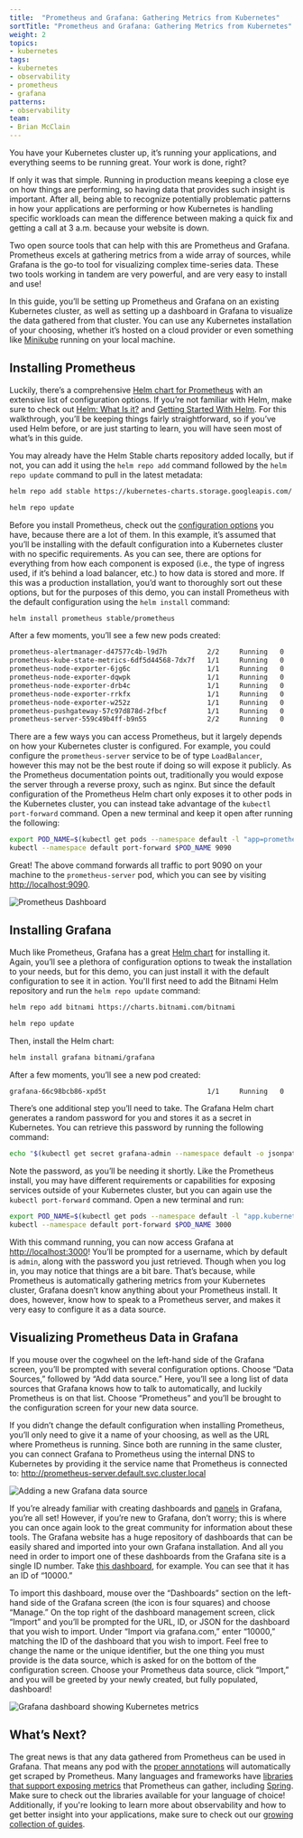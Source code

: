 ```yaml
---
title:  "Prometheus and Grafana: Gathering Metrics from Kubernetes"
sortTitle: "Prometheus and Grafana: Gathering Metrics from Kubernetes"
weight: 2
topics:
- kubernetes
tags:
- kubernetes
- observability
- prometheus
- grafana
patterns:
- observability
team:
- Brian McClain
---
```


You have your Kubernetes cluster up, it’s running your applications, and everything seems to be running great. Your work is done, right?

If only it was that simple. Running in production means keeping a close eye on how things are performing, so having data that provides such insight is important. After all, being able to recognize potentially problematic patterns in how your applications are performing or how Kubernetes is handling specific workloads can mean the difference between making a quick fix and getting a call at 3 a.m. because your website is down.

Two open source tools that can help with this are Prometheus and Grafana. Prometheus excels at gathering metrics from a wide array of sources, while Grafana is the go-to tool for visualizing complex time-series data. These two tools working in tandem are very powerful, and are very easy to install and use!

In this guide, you’ll be setting up Prometheus and Grafana on an existing Kubernetes cluster, as well as setting up a dashboard in Grafana to visualize the data gathered from that cluster. You can use any Kubernetes installation of your choosing, whether it’s hosted on a cloud provider or even something like [Minikube](https://minikube.sigs.k8s.io/docs/) running on your local machine.

## Installing Prometheus

Luckily, there’s a comprehensive [Helm chart for Prometheus](https://github.com/helm/charts/tree/master/stable/prometheus) with an extensive list of configuration options. If you’re not familiar with Helm, make sure to check out [Helm: What Is it?](/guides/kubernetes/helm-what-is/) and [Getting Started With Helm](/guides/kubernetes/helm-gs/). For this walkthrough, you’ll be keeping things fairly straightforward, so if you’ve used Helm before, or are just starting to learn, you will have seen most of what’s in this guide.

You may already have the Helm Stable charts repository added locally, but if not, you can add it using the `helm repo add` command followed by the `helm repo update` command to pull in the latest metadata:

```bash
helm repo add stable https://kubernetes-charts.storage.googleapis.com/
```

```bash
helm repo update
```

Before you install Prometheus, check out the [configuration options](https://github.com/helm/charts/tree/master/stable/prometheus#configuration) you have, because there are a lot of them. In this example, it’s assumed that you’ll be installing with the default configuration into a Kubernetes cluster with no specific requirements. As you can see, there are options for everything from how each component is exposed (i.e., the type of ingress used, if it’s behind a load balancer, etc.) to how data is stored and more. If this was a production installation, you’d want to thoroughly sort out these options, but for the purposes of this demo, you can install Prometheus with the default configuration using the `helm install` command:

```bash
helm install prometheus stable/prometheus
```

After a few moments, you’ll see a few new pods created:

```bash
prometheus-alertmanager-d47577c4b-l9d7h          2/2     Running   0          2d21h
prometheus-kube-state-metrics-6df5d44568-7dx7f   1/1     Running   0          2d21h
prometheus-node-exporter-6jg6c                   1/1     Running   0          2d21h
prometheus-node-exporter-dqwpk                   1/1     Running   0          2d21h
prometheus-node-exporter-drb4c                   1/1     Running   0          2d21h
prometheus-node-exporter-rrkfx                   1/1     Running   0          2d21h
prometheus-node-exporter-w252z                   1/1     Running   0          2d21h
prometheus-pushgateway-57c97d878d-2fbcf          1/1     Running   0          2d21h
prometheus-server-559c49b4ff-b9n55               2/2     Running   0          2d21h
```

There are a few ways you can access Prometheus, but it largely depends on how your Kubernetes cluster is configured. For example, you could configure the `prometheus-server` service to be of type `LoadBalancer`, however this may not be the best route if doing so will expose it publicly. As the Prometheus documentation points out, traditionally you would expose the server through a reverse proxy, such as nginx. But since the default configuration of the Prometheus Helm chart only exposes it to other pods in the Kubernetes cluster, you can instead take advantage of the `kubectl port-forward` command. Open a new terminal and keep it open after running the following:

```bash
export POD_NAME=$(kubectl get pods --namespace default -l "app=prometheus,component=server" -o jsonpath="{.items[0].metadata.name}")
kubectl --namespace default port-forward $POD_NAME 9090
```

Great! The above command forwards all traffic to port 9090 on your machine to the `prometheus-server` pod, which you can see by visiting [http://localhost:9090](http://localhost:9090).

![Prometheus Dashboard](/images/guides/kubernetes/prometheus-grafana/prometheus-001.png)

## Installing Grafana

Much like Prometheus, Grafana has a great [Helm chart](https://hub.helm.sh/charts/bitnami/grafana) for installing it. Again, you’ll see a plethora of configuration options to tweak the installation to your needs, but for this demo, you can just install it with the default configuration to see it in action. You'll first need to add the Bitnami Helm repository and run the `helm repo update` command:

```bash
helm repo add bitnami https://charts.bitnami.com/bitnami
```

```bash
helm repo update
```

Then, install the Helm chart:

```bash
helm install grafana bitnami/grafana
```

After a few moments, you’ll see a new pod created:

```bash
grafana-66c98bcb86-xpd5t                         1/1     Running   0          2d23h
```

There’s one additional step you’ll need to take. The Grafana Helm chart generates a random password for you and stores it as a secret in Kubernetes. You can retrieve this password by running the following command:

```bash
echo "$(kubectl get secret grafana-admin --namespace default -o jsonpath="{.data.GF_SECURITY_ADMIN_PASSWORD}" | base64 --decode)"
```

Note the password, as you’ll be needing it shortly. Like the Prometheus install, you may have different requirements or capabilities for exposing services outside of your Kubernetes cluster, but you can again use the `kubectl port-forward` command. Open a new terminal and run:

```bash
export POD_NAME=$(kubectl get pods --namespace default -l "app.kubernetes.io/name=grafana,app.kubernetes.io/instance=grafana" -o jsonpath="{.items[0].metadata.name}")
kubectl --namespace default port-forward $POD_NAME 3000
```

With this command running, you can now access Grafana at [http://localhost:3000](http://localhost:3000)! You’ll be prompted for a username, which by default is `admin`, along with the password you just retrieved. Though when you log in, you may notice that things are a bit bare. That’s because, while Prometheus is automatically gathering metrics from your Kubernetes cluster, Grafana doesn’t know anything about your Prometheus install. It does, however, know how to speak to a Prometheus server, and makes it very easy to configure it as a data source. 

## Visualizing Prometheus Data in Grafana

If you mouse over the cogwheel on the left-hand side of the Grafana screen, you’ll be prompted with several configuration options. Choose “Data Sources,” followed by “Add data source.” Here, you’ll see a long list of data sources that Grafana knows how to talk to automatically, and luckily Prometheus is on that list. Choose “Prometheus” and you’ll be brought to the configuration screen for your new data source.

If you didn’t change the default configuration when installing Prometheus, you’ll only need to give it a name of your choosing, as well as the URL where Prometheus is running. Since both are running in the same cluster, you can connect Grafana to Prometheus using the internal DNS to Kubernetes by providing it the service name that Prometheus is connected to: http://prometheus-server.default.svc.cluster.local

![Adding a new Grafana data source](/images/guides/kubernetes/prometheus-grafana/prometheus-002.png)

If you’re already familiar with creating dashboards and [panels](https://grafana.com/docs/grafana/latest/panels/panels-overview/) in Grafana, you’re all set! However, if you’re new to Grafana, don’t worry; this is where you can once again look to the great community for information about these tools. The Grafana website has a huge repository of dashboards that can be easily shared and imported into your own Grafana installation. And all you need in order to import one of these dashboards from the Grafana site is a single ID number. Take [this dashboard](https://grafana.com/grafana/dashboards/10000), for example. You can see that it has an ID of “10000.”

To import this dashboard, mouse over the “Dashboards” section on the left-hand side of the Grafana screen (the icon is four squares) and choose “Manage.” On the top right of the dashboard management screen, click “Import” and you’ll be prompted for the URL, ID, or JSON for the dashboard that you wish to import. Under “Import via grafana.com,” enter “10000,” matching the ID of the dashboard that you wish to import. Feel free to change the name or the unique identifier, but the one thing you must provide is the data source, which is asked for on the bottom of the configuration screen. Choose your Prometheus data source, click “Import,” and you will be greeted by your newly created, but fully populated, dashboard!

![Grafana dashboard showing Kubernetes metrics](/images/guides/kubernetes/prometheus-grafana/prometheus-003.png)

## What’s Next?

The great news is that any data gathered from Prometheus can be used in Grafana. That means any pod with the [proper annotations](https://github.com/helm/charts/tree/master/stable/prometheus#scraping-pod-metrics-via-annotations) will automatically get scraped by Prometheus. Many languages and frameworks have [libraries that support exposing metrics](https://prometheus.io/docs/instrumenting/clientlibs/) that Prometheus can gather, including [Spring](https://docs.spring.io/spring-boot/docs/current/reference/html/production-ready-features.html#production-ready-metrics-export-prometheus). Make sure to check out the libraries available for your language of choice! Additionally, if you're looking to learn more about observability and how to get better insight into your applications, make sure to check out our [growing collection of guides](/patterns/observability/).